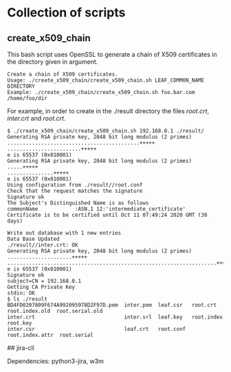 # Collection of scripts

## create_x509_chain

This bash script uses OpenSSL to generate a chain of X509 certificates in the
directory given in argument.

```console
Create a chain of X509 certificates.
Usage: ./create_x509_chain/create_x509_chain.sh LEAF_COMMON_NAME DIRECTORY
Example: ./create_x509_chain/create_x509_chain.sh foo.bar.com /home/foo/dir
```

For example, in order to create in the ./result directory the files *root.crt*,
*inter.crt* and *root.crt*.

```console
$ ./create_x509_chain/create_x509_chain.sh 192.168.0.1 ./result/
Generating RSA private key, 2048 bit long modulus (2 primes)
...........................................+++++
........................+++++
e is 65537 (0x010001)
Generating RSA private key, 2048 bit long modulus (2 primes)
.....+++++
...............+++++
e is 65537 (0x010001)
Using configuration from ./result//root.conf
Check that the request matches the signature
Signature ok
The Subject's Distinguished Name is as follows
commonName            :ASN.1 12:'intermediate_certificate'
Certificate is to be certified until Oct 11 07:49:24 2020 GMT (30 days)

Write out database with 1 new entries
Data Base Updated
./result//inter.crt: OK
Generating RSA private key, 2048 bit long modulus (2 primes)
.....................+++++
....................................................................+++++
e is 65537 (0x010001)
Signature ok
subject=CN = 192.168.0.1
Getting CA Private Key
stdin: OK
$ ls ./result
BD4FD0207809F674A992095978D2F97D.pem  inter.pem  leaf.csr   root.crt         root.index.old  root.serial.old
inter.crt                             inter.srl  leaf.key   root.index       root.key
inter.csr                             leaf.crt   root.conf  root.index.attr  root.serial
```

## jira-cli

Dependencies: python3-jira, w3m
